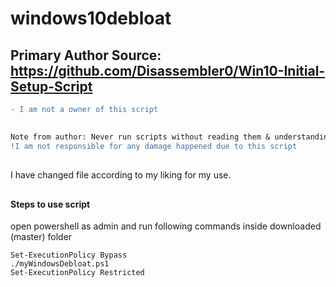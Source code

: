 
# windows10debloat

## Primary Author Source: https://github.com/Disassembler0/Win10-Initial-Setup-Script

```diff
- I am not a owner of this script
```
##
```diff
Note from author: Never run scripts without reading them & understanding what they do.
!I am not responsible for any damage happened due to this script
```
##
I have changed file according to my liking for my use.
##
#### Steps to use script
open powershell as admin and run following commands inside downloaded (master) folder
```
Set-ExecutionPolicy Bypass
./myWindowsDebloat.ps1
Set-ExecutionPolicy Restricted 
```
